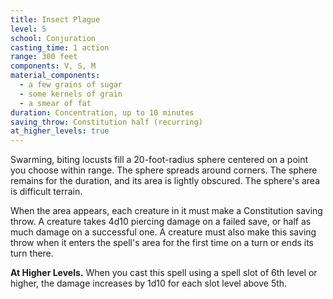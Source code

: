 ```yaml
---
title: Insect Plague
level: 5
school: Conjuration
casting_time: 1 action
range: 300 feet
components: V, S, M
material_components:
  - a few grains of sugar
  - some kernels of grain
  - a smear of fat
duration: Concentration, up to 10 minutes
saving_throw: Constitution half (recurring)
at_higher_levels: true
---
```


Swarming, biting locusts fill a 20-foot-radius sphere centered on a point you choose within range. The sphere spreads around corners. The sphere remains for the duration, and its area is lightly obscured. The sphere's area is difficult terrain.

When the area appears, each creature in it must make a Constitution saving throw. A creature takes 4d10 piercing damage on a failed save, or half as much damage on a successful one. A creature must also make this saving throw when it enters the spell's area for the first time on a turn or ends its turn there.

**At Higher Levels.** When you cast this spell using a spell slot of 6th level or higher, the damage increases by 1d10 for each slot level above 5th.
